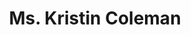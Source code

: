 ---
layout: layouts/profile.liquid
title: Ms. Kristin Coleman
id: ms_kristin_coleman
prefix: Ms.
first: Kristin
middle: 
last: Coleman
suffix: 
currentTitle: Executive Vice President, General Counsel, Chief Compliance Officer and Corporate Secretary
currentOrg: US Foods Holding Corporation
bio: Kristin Coleman is an accomplished C-suite leader and strategic business advisor, with nearly 20 years of public company experience, having served four public companies in the global consumer products, retail, and foodservice distribution industries. She is a respected partner to the CEO, Board of Directors and executive leaders, with proven expertise in corporate governance, shareholder engagement, corporate social responsibility, executive compensation, enterprise risk management, and government affairs. Kristin is qualified to serve on the Compensation and Governance Committees of public company boards. Kristin has lived in London and Berlin, and is proficient in German. Currently, Kristin is EVP, General Counsel, Chief Compliance Officer and Corporate Secretary of US Foods Holding Corp. (Fortune&#58; 128/NYSE&#58; USFD), a leading foodservice distribution business, with $29 Billion in revenues and 28,000 employees. Kristin is a member of the executive leadership team, with responsibility for all legal, food safety and regulatory compliance, risk management, ethics and compliance, and government affairs matters. At different points during her tenure, Kristin also held interim responsibility for human resources, diversity, equity and inclusion and corporate communications. Kristin leads the company’s ESG efforts, having developed the framework and strategy for the company’s efforts, as well as the annual publication of a comprehensive corporate social responsibility report. She spearheaded the foundation for inclusion training by designing and rolling out respectful workplace training to 4,000 of the company’s leaders, and created the company’s first development program for senior women leaders. Kristin previously served as SVP, General Counsel and Corporate Secretary of Sears Holdings Corporation (Nasdaq;SHLD). While at Sears, Kristin led the legal function, as well as internal audit, corporate communications, product safety, global product compliance and government affairs. Kristin worked in tandem with the chief information officer to address a substantial data breach and ensuing litigation. Kristin also advised directors in response to a shareholder derivative suit. <br />Kristin has extensive experience in mergers, acquisitions, divestitures, integrations, spin-offs, reorganizations and other transactions to support strategic growth plans. While at US Foods, Kristin has supported the negotiation of the two largest acquisitions in the company’s history, the $1.8 Billion acquisition of SGA, a regional foodservice distribution business (including a lengthy FTC asset disposition and approval process) and the $1 Billion acquisition of Smart Foodservice, a food and related products retailer. She also led the negotiation, in spring 2020, of a $500 Million private equity purchase of preferred stock. While at Sears, she structured and advised on transactions totaling over $5 Billion in deal value, including a unique $2.7 Billion REIT transaction, launching a new publicly-traded entity. <br /><br />Earlier in her career, Kristin acted as VP, General Counsel and Secretary for Brunswick Corporation, a global manufacturer and distributor of marine products (NYSE&#58; BC), supporting global distribution relationships through headquarters in Belgium, Brazil, China and Mexico. Kristin started her career as a litigator and then later a corporate attorney with Sidley Austin. <br /><br />Kristin is the co-founder of the Chicago General Counsel Forum, and a member of the Economic Club of Chicago and The Chicago Network. She is a graduate of the Stanford Directors’ College, and Northwestern Kellogg School of Business’s Women’s Director Development Program as well as its Finance for Non-Finance Executives Program. Kristin regularly acts as a guest lecturer at Northwestern Law School, on topics related to board and executive leadership engagement, outside counsel management, crisis management and team-building. <br /><br />After receiving her BA from Duke University, cum laude, she received a JD from the University of Michigan Law School. Kristin was recognized by Crain’s as a “Notable General Counsel” in 2021. Kristin is a board member of the International Foodservice Distributors Association.
linkedin: https://www.linkedin.com/in/kristin-coleman-79a87b5/
tiktok: 
twitter: 
aboutme: 
insta: 
orgURL: 
snapchat: 
personalURL: 
smallHeadshotURL: assets/images/headshots/kcoleman2_vertical%20%283%29_converted_scaled.avif
originalHeadshotURL: assets/images/headshots/kcoleman2_vertical%20%283%29_converted_scaled.avif
tags-experience: 
 - B2B
 - DEI
 - ESG Experience
 - Governance
 - Legal
 - Mergers & Acquisitions
 - Public Companies
 - B2B
 - B2C
 - ESG Experience
 - Global
 - Governance
 - HR / Human Resources
 - International
 - Legal
 - Mergers & Acquisitions
 - Public Companies
 - Turnaround
tags-current-industries: 
 - Accommodation and Food Services
 - Food Manufacturing
 - Food Services and Drinking Places
 - Food and Beverage Stores
 - Hospitality/Food Services
 - Law
 - Leisure and Hospitality
 - Management of Companies and Enterprises
 - Merchant Wholesalers, Nondurable Goods
 - Supply Chain/Distribution/Logistics
 - Transportation and Warehousing
 - Truck Transportation
 - Warehousing and Storage
tags-current-position: 
 - EVP / Executive Vice President
 - GC / General Counsel
tags-past-industries: 
 - Amusement, Gambling, and Recreation Industries
 - Law
 - Management of Companies and Enterprises
 - Manufacturing
 - Merchant Wholesalers, Durable Goods
 - Miscellaneous Store Retailers
 - Nonstore Retailers
 - Real Estate
 - Real Estate and Rental and Leasing
 - Supply Chain/Distribution/Logistics
tags-past-position: 
 - CHRO / Chief Human Resources Officer
 - EVP / Executive Vice President
 - GC / General Counsel
 - Secretary
tags-current-board-service: 
tags-past-board-service: 
    - Nonprofit
boards-current-corporate-private: 
boards-current-corporate-public: 
boards-current-nonprofit: 
boards-current-privateequity: 
boards-current-spac: 
boards-current-vc: 
boards-past-corporate-private: 
boards-past-corporate-public: 
boards-past-nonprofit: 
 - Boys & Girls Club of Chicago, Director
 - Center for Enriched Living, Director
boards-past-privateequity: 
boards-past-spac: 
boards-past-vc: 
---